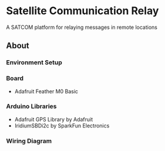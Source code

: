 # Satellite Communication Relay

A SATCOM platform for relaying messages in remote locations

## About

### Environment Setup

### Board
- Adafruit Feather M0 Basic

### Arduino Libraries
- Adafruit GPS Library by Adafruit
- IridiumSBDi2c by SparkFun Electronics

### Wiring Diagram
